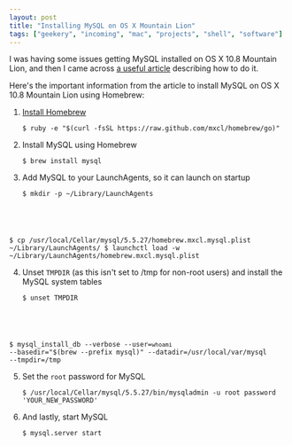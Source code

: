 ```yaml
---
layout: post
title: "Installing MySQL on OS X Mountain Lion"
tags: ["geekery", "incoming", "mac", "projects", "shell", "software"]
---
```

I was having some issues getting MySQL installed on OS X 10.8 Mountain Lion, and then I came across [a useful article](http://madebyhoundstooth.com/blog/install-mysql-on-mountain-lion-with-homebrew/) describing how to do it.

<!-- more -->

Here's the important information from the article to install MySQL on OS X 10.8 Mountain Lion using Homebrew:

1. [Install Homebrew](http://mxcl.github.com/homebrew/#selectable)
    <pre><code data-language="shell">$ ruby -e "$(curl -fsSL https://raw.github.com/mxcl/homebrew/go)"</code></pre>

2. Install MySQL using Homebrew
    <pre><code data-language="shell">$ brew install mysql</code></pre>

3. Add MySQL to your LaunchAgents, so it can launch on startup
    <pre><code data-language="shell">$ mkdir -p ~/Library/LaunchAgents
$ cp /usr/local/Cellar/mysql/5.5.27/homebrew.mxcl.mysql.plist ~/Library/LaunchAgents/
$ launchctl load -w ~/Library/LaunchAgents/homebrew.mxcl.mysql.plist</code></pre>

4. Unset `TMPDIR` (as this isn't set to /tmp for non-root users) and install the MySQL system tables
    <pre><code data-language="shell">$ unset TMPDIR
$ mysql_install_db --verbose --user=`whoami` --basedir="$(brew --prefix mysql)" --datadir=/usr/local/var/mysql --tmpdir=/tmp</code></pre>

5. Set the `root` password for MySQL
    <pre><code data-language="shell">$ /usr/local/Cellar/mysql/5.5.27/bin/mysqladmin -u root password 'YOUR_NEW_PASSWORD'</code></pre>

6. And lastly, start MySQL
    <pre><code data-language="shell">$ mysql.server start</code></pre>


